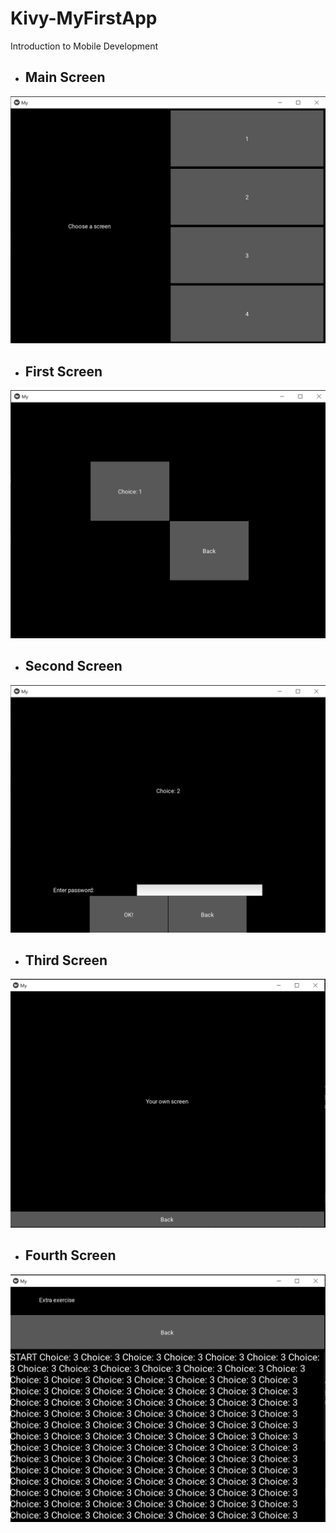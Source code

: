 # Kivy-MyFirstApp
Introduction to Mobile Development

- ## Main Screen
![Main Screen](images/MainScr.png)

- ## First Screen
![Main Screen](images/FirstScr.png)

- ## Second Screen
![Main Screen](images/SecondScr.png)

- ## Third Screen
![Main Screen](images/ThirdScr.png)

- ## Fourth Screen
![Main Screen](images/FourthScr.png)
